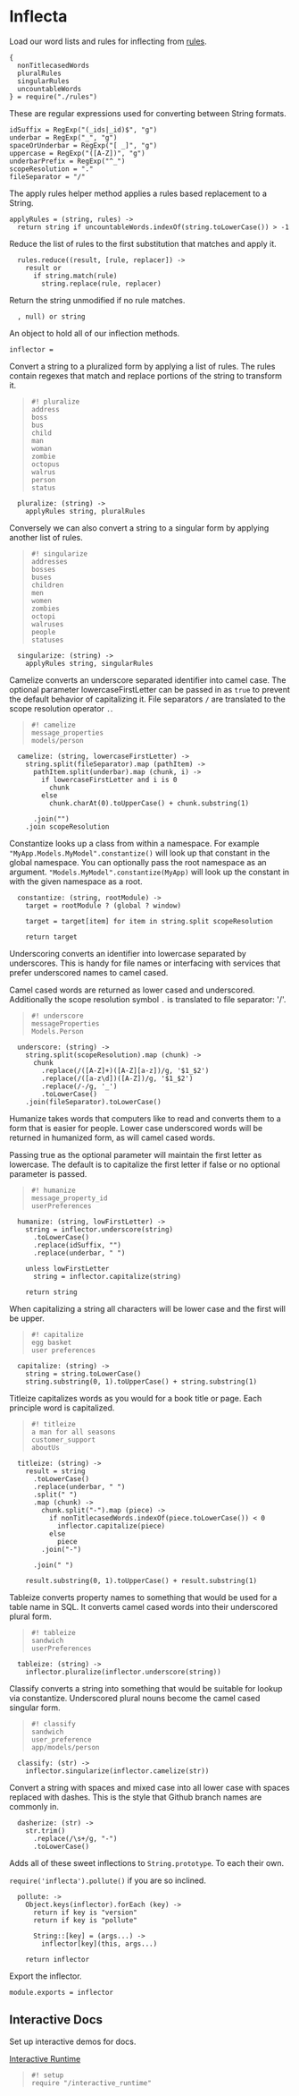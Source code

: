 Inflecta
========

Load our word lists and rules for inflecting from [rules](rules.html).

    {
      nonTitlecasedWords
      pluralRules
      singularRules
      uncountableWords
    } = require("./rules")

These are regular expressions used for converting between String formats.

    idSuffix = RegExp("(_ids|_id)$", "g")
    underbar = RegExp("_", "g")
    spaceOrUnderbar = RegExp("[ _]", "g")
    uppercase = RegExp("([A-Z])", "g")
    underbarPrefix = RegExp("^_")
    scopeResolution = "."
    fileSeparator = "/"

The apply rules helper method applies a rules based replacement to a String.

    applyRules = (string, rules) ->
      return string if uncountableWords.indexOf(string.toLowerCase()) > -1

Reduce the list of rules to the first substitution that matches and apply it.

      rules.reduce((result, [rule, replacer]) ->
        result or
          if string.match(rule)
            string.replace(rule, replacer)

Return the string unmodified if no rule matches.

      , null) or string

An object to hold all of our inflection methods.

    inflector =

Convert a string to a pluralized form by applying a list of rules. The rules contain regexes that match and replace portions of the string to transform it.

>     #! pluralize
>     address
>     boss
>     bus
>     child
>     man
>     woman
>     zombie
>     octopus
>     walrus
>     person
>     status

      pluralize: (string) ->
        applyRules string, pluralRules

Conversely we can also convert a string to a singular form by applying another list of rules.

>     #! singularize
>     addresses
>     bosses
>     buses
>     children
>     men
>     women
>     zombies
>     octopi
>     walruses
>     people
>     statuses

      singularize: (string) ->
        applyRules string, singularRules

Camelize converts an underscore separated identifier into camel case. The optional parameter lowercaseFirstLetter can be passed in as `true` to prevent the default behavior of capitalizing it. File separators `/` are translated to the scope resolution operator `.`.

>     #! camelize
>     message_properties
>     models/person

      camelize: (string, lowercaseFirstLetter) ->
        string.split(fileSeparator).map (pathItem) ->
          pathItem.split(underbar).map (chunk, i) ->
            if lowercaseFirstLetter and i is 0
              chunk
            else
              chunk.charAt(0).toUpperCase() + chunk.substring(1)

          .join("")
        .join scopeResolution

Constantize looks up a class from within a namespace. For example `"MyApp.Models.MyModel".constantize()` will look up that constant in the global namespace. You can optionally pass the root namespace as an argument. `"Models.MyModel".constantize(MyApp)` will look up the constant in with the given namespace as a root.

      constantize: (string, rootModule) ->
        target = rootModule ? (global ? window)

        target = target[item] for item in string.split scopeResolution

        return target

Underscoring converts an identifier into lowercase separated by underscores. This is handy for file names or interfacing with services that prefer underscored names to camel cased.

Camel cased words are returned as lower cased and underscored. Additionally the scope resolution symbol `.` is translated to file separator: '/'.

>     #! underscore
>     messageProperties
>     Models.Person

      underscore: (string) ->
        string.split(scopeResolution).map (chunk) ->
          chunk
            .replace(/([A-Z]+)([A-Z][a-z])/g, '$1_$2')
            .replace(/([a-z\d])([A-Z])/g, '$1_$2')
            .replace(/-/g, '_')
            .toLowerCase()
        .join(fileSeparator).toLowerCase()

Humanize takes words that computers like to read and converts them to a form that is easier for people. Lower case underscored words will be returned in humanized form, as will camel cased words.

Passing true as the optional parameter will maintain the first letter as lowercase. The default is to capitalize the first letter if false or no optional parameter is passed.

>     #! humanize
>     message_property_id
>     userPreferences

      humanize: (string, lowFirstLetter) ->
        string = inflector.underscore(string)
          .toLowerCase()
          .replace(idSuffix, "")
          .replace(underbar, " ")

        unless lowFirstLetter
          string = inflector.capitalize(string)

        return string

When capitalizing a string all characters will be lower case and the first will be upper.

>     #! capitalize
>     egg basket
>     user preferences

      capitalize: (string) ->
        string = string.toLowerCase()
        string.substring(0, 1).toUpperCase() + string.substring(1)

Titleize capitalizes words as you would for a book title or page. Each principle word is capitalized.

>     #! titleize
>     a man for all seasons
>     customer_support
>     aboutUs

      titleize: (string) ->
        result = string
          .toLowerCase()
          .replace(underbar, " ")
          .split(" ")
          .map (chunk) ->
            chunk.split("-").map (piece) ->
              if nonTitlecasedWords.indexOf(piece.toLowerCase()) < 0
                inflector.capitalize(piece)
              else
                piece
            .join("-")

          .join(" ")

        result.substring(0, 1).toUpperCase() + result.substring(1)

Tableize converts property names to something that would be used for a table name in SQL. It converts camel cased words into their underscored plural form.

>     #! tableize
>     sandwich
>     userPreferences

      tableize: (string) ->
        inflector.pluralize(inflector.underscore(string))

Classify converts a string into something that would be suitable for lookup via constantize. Underscored plural nouns become the camel cased singular form.

>     #! classify
>     sandwich
>     user_preference
>     app/models/person

      classify: (str) ->
        inflector.singularize(inflector.camelize(str))

Convert a string with spaces and mixed case into all lower case with spaces replaced with dashes. This is the style that Github branch names are commonly in.

      dasherize: (str) ->
        str.trim()
          .replace(/\s+/g, "-")
          .toLowerCase()

Adds all of these sweet inflections to `String.prototype`. To each their own.

`require('inflecta').pollute()` if you are so inclined.

      pollute: ->
        Object.keys(inflector).forEach (key) ->
          return if key is "version"
          return if key is "pollute"

          String::[key] = (args...) ->
            inflector[key](this, args...)

        return inflector

Export the inflector.

    module.exports = inflector

Interactive Docs
----------------

Set up interactive demos for docs.

[Interactive Runtime](./interactive_runtime)

>     #! setup
>     require "/interactive_runtime"
